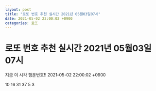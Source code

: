 ```yaml
---
layout: post
title: "로또 번호 추천 실시간 2021년 05월03일07시"
date: 2021-05-02 22:00:02 +0900
categories: 로또
---
```


# 로또 번호 추천 실시간 2021년 05월03일07시

지금 이 시각 행운번호!! 2021-05-02 22:00:02 +0900

 10  16  31  37  5  3 

